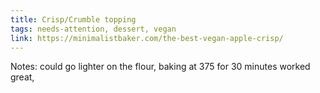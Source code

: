 ```yaml
---
title: Crisp/Crumble topping
tags: needs-attention, dessert, vegan
link: https://minimalistbaker.com/the-best-vegan-apple-crisp/
---
```

Notes: could go lighter on the flour, baking at 375 for 30 minutes worked great, 

